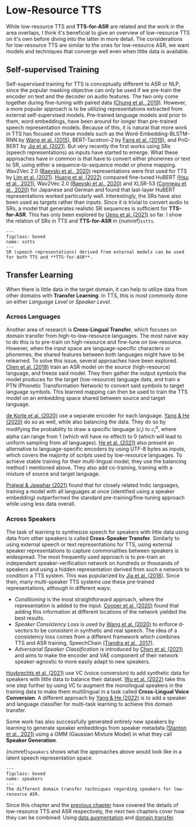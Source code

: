 # Low-Resource TTS

While low-resource TTS and **TTS-for-ASR** are related and the work in the area overlaps, I think it's beneficial to give an overview of low-resource TTS on it's own before diving into the latter in more detail. The considerations for low-resource TTS are similar to the ones for low-resource ASR, we want models and techniques that converge well even when little data is available.

## Self-supervised Training

Self-supervised training for TTS is conceptually different to ASR or NLP, since the popular masking objective can only be used if we pre-train the encoder on text and the decoder on audio features. The two only come together during fine-tuning with paired data [(Chung et al., 2019)](references.html#chung2019semisuptts). However, a more popular approach is to be utilizing representations extracted from external self-supervised models. Pre-trained language models and prior to them, word embeddings, have been around for longer than pre-trained speech representation models. Because of this, it is natural that more work in TTS has focused on these models such as the Word-Embedding-BLSTM-RNN by [Wang et al. (2015)](references.html#wang2015wordvec), BERT-Tacotron-2 by [Fang et al. (2019)](references.html#fang2019pretrained), and PnG-BERT by [Jia et al. (2021)](references.html#jia2021pngbert). But very recently the first works using SRs (speech representations) as inputs have started to emerge. What these approaches have in common is that have to convert either phonemes or text to SR, using either a sequence-to-sequence model or phone mapping. Wav2Vec 2.0 [(Baevski et al., 2020)](references.html#baevski2020wav2vec2) representations were first used for TTS by [Lim et al. (2021)](references.html#lim2021w2v2tts). [Huang et al. (2022)](references.html#huang2022dth) compared fine-tuned HuBERT [(Hsu et al., 2021)](references.html#hsu2021hubert), Wav2Vec 2.0 [(Baevski et al., 2020)](references.html#baevski2020wav2vec2) and XLSR-53 [(Conneau et al., 2020)](references.html#conneau2020xlsr53) for Japanese and German and found that last-layer HuBERT representations worked particularly well. Interestingly, the SRs have also been used as targets rather than inputs. Since it is trivial to convert audio to SRs, a model that generates realistic SR sequences is sufficient for **TTS-for-ASR**. This has only been explored by [Ueno et al. (2021)](references.html#ueno2021dth) so far. I show the relation of SRs in TTS and **TTS-for-ASR** in {numref}`sstts`.

```{figure} ../figures/self-supervised-tts.svg
---
figclass: boxed
name: sstts
---
SR (speech representations) derived from external models can be used for both TTS and **TTS-for-ASR**.
```

## Transfer Learning

When there is little data in the target domain, it can help to utilize data from other domains with **Transfer Learning**. In TTS, this is most commonly done on either *Language Level* or *Speaker Level*.

### Across Languages

Another area of research is **Cross-Lingual Transfer**, which focuses on domain transfer from high-to-low-resource languages. The most naive way to do this is to pre-train on high-resource and fine-tune on low-resource. However, when the input space are language-specific characters or phonemes, the shared features between both languages might have to be relearned. To solve this issue, several approaches have been explored. [Chen et al. (2019)](references.html#chen2021mixmatch) train an ASR model on the source (high-resource) language, and freeze said model. They then gather the output symbols the model produces for the target (low-resource) language data, and train a PTN (Phonetic Transformation Network) to convert said symbols to target language symbols. This learned mapping can then be used to train the TTS model on an embedding space shared between source and target language.

[de Korte et al. (2020)](references.html#dekorte2020encoder) use a separate encoder for each language. [Yang & He (2020)](references.html#yang2020universal) do so as well, while also balancing the data. They do so by modifying the probability to draw a specific language ($c_i$) to $c_i^\alpha$, where alpha can range from 1 (which will have no effect) to 0 (which will lead to uniform sampling from all languages). [He et al. (2021)](references.html#he2021byte) also present an alternative to language-specific encoders by using UTF-8 bytes as inputs, which covers the majority of scripts used by low-resource languages. To achieve stable training for their multi-lingual model, they use the balancing method I mentioned above. They also add co-training, training with a mixture of source and target language.

[Prajwal & Jawahar (2021)](references.html#prajwaljawahar2021tts) found that for closely related Indic languages, training a model with all languages at once (identified using a speaker embedding) outperformed the standard pre-training/fine-tuning approach while using less data overall.

### Across Speakers

The task of learning to synthesize speech for speakers with little data using data from other speakers is called **Cross-Speaker Transfer**.
Similarly to using external speech or text representations for TTS, using external speaker representations to capture commonalities between speakers is widespread. The most frequently used approach is to pre-train an independent speaker-verification network on hundreds or thousands of speakers and using a hidden representation derived from such a network to condition a TTS system. This was popularized by [Jia et al. (2018)](references.html#jia2018dvecs). Since then, many multi-speaker TTS systems use these pre-trained representations, although in different ways:
- *Conditioning* is the most straightforward approach, where the representation is added to the input. [Cooper et al. (2020)](references.html#cooper2020zeroshot) found that adding this information at different locations of the network yielded the best results.
- *Speaker Consistency Loss* is used by [Wang et al. (2020)](references.html#wang2020scl) to enforce d-vectors to be consistent in synthetic and real speech. The idea of a consistency loss comes from a different framework which combines TTS and ASR training, SpeechChain [(Tjandra et al., 2017)](references.html#tjandra2017speechchain).
- *Adversarial Speaker Classification* is introduced by [Chen et al. (2021)](references.html#chen2021mixmatch) and aims to make the encoder and VAE component of their network speaker-agnostic to more easily adapt to new speakers.

[Huybrechts et al. (2021)](references.html#huybrechts2021vc) use VC (voice conversion) to add synthetic data for speakers with little data to balance their dataset. [Wu et al. (2022)](references.html#wu2022srvc) take this one step further by using VC to augment the monolingual speakers in the training data to make them multilingual in a task called **Cross-Lingual Voice Conversion**. A different approach by [Yang & He (2022)](references.html#yang2022multiling) is to add a speaker and language classifier for multi-task learning to achieve this domain transfer.

Some work has also successfully generated entirely new speakers by learning to generate speaker embeddings from speaker metadata [(Stanton et al., 2021)](references.html#stanton2022speakergen) using a GMM (Gaussian Mixture Model) in what they call **Speaker Generation**.

{numref}`speakers` shows what the approaches above would look like in a latent speech representation space.

```{figure} ../figures/speakers.svg
---
figclass: boxed
name: speakers
---
The different domain transfer techniques regarding speakers for low-resource ASR.
```

<!-- change line type -->

Since this chapter and the [previous chapter](03_low_resource_asr) have covered the details of low-resource TTS and ASR respectively, the next two chapters cover how they can be combined: Using [data augmentation](05_augmentation) and [domain transfer](06_transfer).

<!-- ## Speechchain - not that important, only do this one if there's time -->